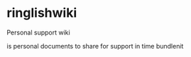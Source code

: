 # ringlishwiki
Personal support wiki



is personal documents to share for support
in time bundlenit